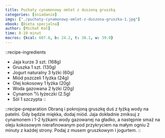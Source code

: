 ```yaml
---
title: Puchaty cynamonowy omlet z duszoną gruszką
categories: [śniadanie]
imgs: ["./puchaty-cynamonowy-omlet-z-duszona-gruszka-1.jpg"]
ebook: [Dieta specjalna]
author: [Michał Kot]
time: 8-10 minut
macros: {kcal: 607.8, b: 24.2, t: 38.1, w: 39.9}
---
```


::recipe-ingredients
- Jaja kurze 3 szt. (168g)
- Gruszka 1 szt. (130g)
- Jogurt naturalny 3 łyżki (60g)
- Miód pszczeli 1 łyżka (24g)
- Olej kokosowy 1 łyżka (20g)
- Woda gazowana 2 łyżki (20g)
- Cynamon ¹½ łyżeczki (2.5g)
- Sól 1 szczypta
::

::recipe-preparation
Obraną i pokrojoną gruszkę duś z łyżką wody na patelni. Gdy będzie miękka, dodaj miód. Jaja dokładnie zmiksuj z cynamonem i 1-2 łyżkami wody gazowanej na gładko, a następnie smaż na oleju kokosowym nierafinowanym pod przykryciem na małym ogniu 2 minuty z każdej strony. Podaj z musem gruszkowym i jogurtem.
::